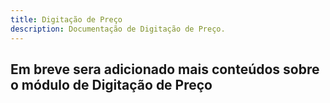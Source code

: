 ```yaml
---
title: Digitação de Preço
description: Documentação de Digitação de Preço.
---
```


## Em breve sera adicionado mais conteúdos sobre o módulo de Digitação de Preço
